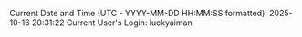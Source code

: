 Current Date and Time (UTC - YYYY-MM-DD HH:MM:SS formatted): 2025-10-16 20:31:22
Current User's Login: luckyaiman
